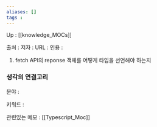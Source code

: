 ```yaml
---
aliases: []
tags : 
---
```

Up : [[knowledge_MOCs]]

출처 :
저자 :
URL : 
인용 : 

1. fetch API의 reponse 객체를 어떻게 타입을 선언해야 하는지



### 생각의 연결고리
분야 :

키워드 :

관련있는 메모 : [[Typescript_Moc]]

